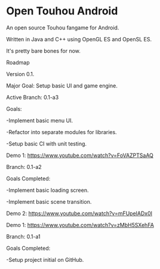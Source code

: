# Open Touhou Android

An open source Touhou fangame for Android.

Written in Java and C++ using OpenGL ES and OpenSL ES.

It's pretty bare bones for now.


Roadmap

Version 0.1.

Major Goal: Setup basic UI and game engine.


Active Branch: 0.1-a3

Goals: 

-Implement basic menu UI.

-Refactor into separate modules for libraries.

-Setup basic CI with unit testing.

Demo 1: https://www.youtube.com/watch?v=FoVAZPTSaAQ


Branch: 0.1-a2

Goals Completed: 

-Implement basic loading screen.

-Implement basic scene transition.

Demo 2: https://www.youtube.com/watch?v=mFUpeIADx0I

Demo 1: https://www.youtube.com/watch?v=zMbH5SXehFA


Branch: 0.1-a1

Goals Completed: 

-Setup project initial on GitHub.
